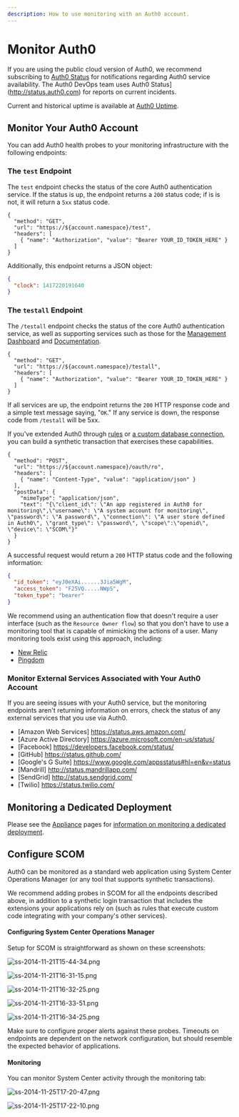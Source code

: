 ```yaml
---
description: How to use monitoring with an Auth0 account.
---
```


# Monitor Auth0

If you are using the public cloud version of Auth0, we recommend subscribing to [Auth0 Status](http://status.auth0.com) for notifications regarding Auth0 service availability. The Auth0 DevOps team uses Auth0 Status](http://status.auth0.com) for reports on current incidents.

Current and historical uptime is available at [Auth0 Uptime](http://uptime.auth0.com).

## Monitor Your Auth0 Account

You can add Auth0 health probes to your monitoring infrastructure with the following endpoints:

### The `test` Endpoint

The `test` endpoint checks the status of the core Auth0 authentication service. If the status is up, the endpoint returns a `200` status code; if is is not, it will return a `5xx` status code.

```har
{
  "method": "GET",
  "url": "https://${account.namespace}/test",
  "headers": [
    { "name": "Authorization", "value": "Bearer YOUR_ID_TOKEN_HERE" }
  ]
}
```

Additionally, this endpoint returns a JSON object:

```json
{
  "clock": 1417220191640
}
```

### The `testall` Endpoint

The `/testall` endpoint checks the status of the core Auth0 authentication service, as well as supporting services such as those for the [Management Dashboard](${}) and [Documentation](/).

```har
{
  "method": "GET",
  "url": "https://${account.namespace}/testall",
  "headers": [
    { "name": "Authorization", "value": "Bearer YOUR_ID_TOKEN_HERE" }
  ]
}
```

If all services are up, the endpoint returns the `200` HTTP response code and a simple text message saying, "`OK`." If any service is down, the response code from `/testall` will be 5xx.

If you've extended Auth0 through [rules](/rules) or [a custom database connection](/connections/database/mysql), you can build a synthetic transaction that exercises these capabilities.

```har
{
  "method": "POST",
  "url": "https://${account.namespace}/oauth/ro",
  "headers": [
    { "name": "Content-Type", "value": "application/json" }
  ],
  "postData": {
    "mimeType": "application/json",
    "text": "{\"client_id\": \"An app registered in Auth0 for monitoring\",\"username\": \"A system account for monitoring\", \"password\": \"A password\", \"connection\": \"A user store defined in Auth0\", \"grant_type\": \"password\", \"scope\":\"openid\", \"device\": \"SCOM\"}"
  }
}
```

A successful request would return a `200` HTTP status code and the following information:

```json
{
  "id_token": "eyJ0eXAi......3Jia5WgM",
  "access_token": "F25VQ.....NWpS",
  "token_type": "bearer"
}
```

We recommend using an authentication flow that doesn't require a user interface (such as the `Resource Owner flow`) so that you don't have to use a monitoring tool that is capable of mimicking the actions of a user. Many monitoring tools exist using this approach, including:

* [New Relic](http://newrelic.com)
* [Pingdom](http://pingdom.com)

### Monitor External Services Associated with Your Auth0 Account

If you are seeing issues with your Auth0 service, but the monitoring endpoints aren't returning information on errors, check the status of any external services that you use via Auth0.

* [Amazon Web Services] https://status.aws.amazon.com/
* [Azure Active Directory] https://azure.microsoft.com/en-us/status/
* [Facebook] https://developers.facebook.com/status/
* [GitHub] https://status.github.com/
* [Google's G Suite] https://www.google.com/appsstatus#hl=en&v=status
* [Mandrill] http://status.mandrillapp.com/
* [SendGrid] http://status.sendgrid.com/
* [Twilio] https://status.twilio.com/

## Monitoring a Dedicated Deployment

Please see the [Appliance](/appliance) pages for [information on monitoring a dedicated deployment](/appliance/monitoring).

## Configure SCOM

Auth0 can be monitored as a standard web application using System Center Operations Manager (or any tool that supports synthetic transactions).

We recommend adding probes in SCOM for all the endpoints described above, in addition to a synthetic login transaction that includes the extensions your applications rely on (such as rules that execute custom code integrating with your company's other services).

#### Configuring System Center Operations Manager

Setup for SCOM is straightforward as shown on these screenshots:

![ss-2014-11-21T15-44-34.png](/media/articles/monitoring/ss-2014-11-21T15-44-34.png)

![ss-2014-11-21T16-31-15.png](/media/articles/monitoring/ss-2014-11-21T16-31-15.png)

![ss-2014-11-21T16-32-25.png](/media/articles/monitoring/ss-2014-11-21T16-32-25.png)

![ss-2014-11-21T16-33-51.png](/media/articles/monitoring/ss-2014-11-21T16-33-51.png)

![ss-2014-11-21T16-34-25.png](/media/articles/monitoring/ss-2014-11-21T16-34-25.png)

Make sure to configure proper alerts against these probes. Timeouts on endpoints are dependent on the network configuration, but should resemble the expected behavior of applications.

#### Monitoring

You can monitor System Center activity through the monitoring tab:

![ss-2014-11-25T17-20-47.png](/media/articles/monitoring/ss-2014-11-25T17-20-47.png)

![ss-2014-11-25T17-22-10.png](/media/articles/monitoring/ss-2014-11-25T17-22-10.png)
